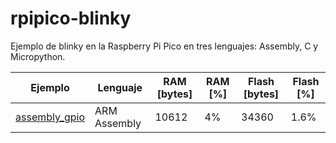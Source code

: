 # rpipico-blinky
Ejemplo de blinky en la Raspberry Pi Pico en tres lenguajes: Assembly, C y Micropython.

| Ejemplo | Lenguaje | RAM [bytes] | RAM [%] | Flash [bytes] | Flash [%] |
| --- | --- | --- | --- | --- | --- |
| [assembly_gpio](assembly_gpio/src/main.c) | ARM Assembly | 10612 | 4% | 34360 | 1.6% |
